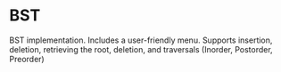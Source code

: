 # BST
BST implementation.
Includes a user-friendly menu.
Supports insertion, deletion, retrieving the root, deletion, and traversals (Inorder, Postorder, Preorder)
